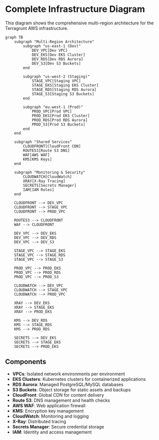 # Complete Infrastructure Diagram

This diagram shows the comprehensive multi-region architecture for the Terragrunt AWS infrastructure.

```mermaid
graph TB
    subgraph "Multi-Region Architecture"
        subgraph "us-east-1 (Dev)"
            DEV_VPC[Dev VPC]
            DEV_EKS[Dev EKS Cluster]
            DEV_RDS[Dev RDS Aurora]
            DEV_S3[Dev S3 Buckets]
        end
        
        subgraph "us-west-2 (Staging)"
            STAGE_VPC[Staging VPC]
            STAGE_EKS[Staging EKS Cluster]
            STAGE_RDS[Staging RDS Aurora]
            STAGE_S3[Staging S3 Buckets]
        end
        
        subgraph "eu-west-1 (Prod)"
            PROD_VPC[Prod VPC]
            PROD_EKS[Prod EKS Cluster]
            PROD_RDS[Prod RDS Aurora]
            PROD_S3[Prod S3 Buckets]
        end
    end
    
    subgraph "Shared Services"
        CLOUDFRONT[CloudFront CDN]
        ROUTE53[Route 53 DNS]
        WAF[AWS WAF]
        KMS[KMS Keys]
    end
    
    subgraph "Monitoring & Security"
        CLOUDWATCH[CloudWatch]
        XRAY[X-Ray Tracing]
        SECRETS[Secrets Manager]
        IAM[IAM Roles]
    end
    
    CLOUDFRONT --> DEV_VPC
    CLOUDFRONT --> STAGE_VPC
    CLOUDFRONT --> PROD_VPC
    
    ROUTE53 --> CLOUDFRONT
    WAF --> CLOUDFRONT
    
    DEV_VPC --> DEV_EKS
    DEV_VPC --> DEV_RDS
    DEV_VPC --> DEV_S3
    
    STAGE_VPC --> STAGE_EKS
    STAGE_VPC --> STAGE_RDS
    STAGE_VPC --> STAGE_S3
    
    PROD_VPC --> PROD_EKS
    PROD_VPC --> PROD_RDS
    PROD_VPC --> PROD_S3
    
    CLOUDWATCH --> DEV_VPC
    CLOUDWATCH --> STAGE_VPC
    CLOUDWATCH --> PROD_VPC
    
    XRAY --> DEV_EKS
    XRAY --> STAGE_EKS
    XRAY --> PROD_EKS
    
    KMS --> DEV_RDS
    KMS --> STAGE_RDS
    KMS --> PROD_RDS
    
    SECRETS --> DEV_EKS
    SECRETS --> STAGE_EKS
    SECRETS --> PROD_EKS
```

## Components

- **VPCs**: Isolated network environments per environment
- **EKS Clusters**: Kubernetes clusters for containerized applications
- **RDS Aurora**: Managed PostgreSQL/MySQL databases
- **S3 Buckets**: Object storage for static assets and backups
- **CloudFront**: Global CDN for content delivery
- **Route 53**: DNS management and health checks
- **AWS WAF**: Web application firewall
- **KMS**: Encryption key management
- **CloudWatch**: Monitoring and logging
- **X-Ray**: Distributed tracing
- **Secrets Manager**: Secure credential storage
- **IAM**: Identity and access management
